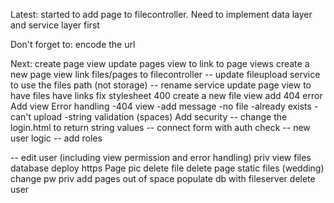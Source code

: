 Latest: started to add page to filecontroller. Need to implement data layer and service layer first

Don't forget to:
encode the url

Next:
create page view
update pages view to link to page views
create a new page view
link files/pages to filecontroller
-- update fileupload service to use the files path (not storage)
-- rename service
update page view to have files have links
fix stylesheet 400
create a new file view
add 404 error
Add view
Error handling
-404 view
-add message
-no file
-already exists
-can't upload
-string validation (spaces)
Add security
-- change the login.html to return string values
-- connect form with auth check
-- new user logic
-- add roles

-- edit user (including view permission and error handling)
priv view files
database
deploy
https
Page pic
delete file
delete page
static files (wedding)
change pw
priv add pages
out of space
populate db with fileserver
delete user